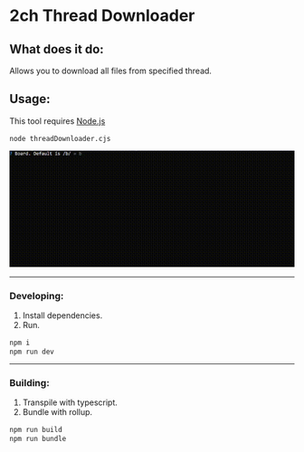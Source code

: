 # 2ch Thread Downloader

## What does it do:

Allows you to download all files from specified thread.

## Usage:

This tool requires [Node.js](https://nodejs.org/)

```shell
node threadDownloader.cjs
```

<img src="https://github.com/bloodvez/threadDownloader/blob/master/src/img/downloader.gif" alt="nut"/>

---

### Developing:
1. Install dependencies.
2. Run.

```shell
npm i
npm run dev
```

---

### Building:
1. Transpile with typescript.
2. Bundle with rollup.

```shell
npm run build
npm run bundle
```
